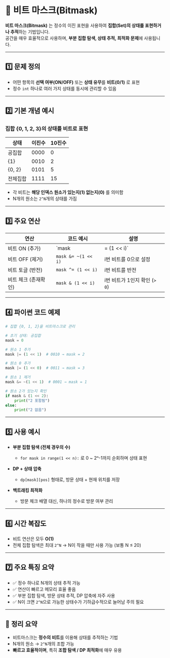 # 🧮 비트 마스크(Bitmask)

**비트 마스크(Bitmask)** 는 정수의 이진 표현을 사용하여 **집합(Set)의 상태를 표현하거나 추적**하는 기법입니다.  
공간을 매우 효율적으로 사용하며, **부분 집합 탐색, 상태 추적, 최적화 문제**에 사용됩니다.

---

## 1️⃣ 문제 정의

- 어떤 항목의 **선택 여부(ON/OFF)** 또는 **상태 유무**를 **비트(0/1)** 로 표현
- 정수 `int` 하나로 여러 가지 상태를 동시에 관리할 수 있음

---

## 2️⃣ 기본 개념 예시

### 집합 {0, 1, 2, 3}의 상태를 비트로 표현

| 상태           | 이진수      | 10진수 |
|----------------|-------------|--------|
| 공집합         | 0000        | 0      |
| {1}            | 0010        | 2      |
| {0, 2}         | 0101        | 5      |
| 전체집합       | 1111        | 15     |

- 각 비트는 **해당 인덱스 원소가 있는지(1) 없는지(0)** 를 의미함
- N개의 원소는 `2^N`개의 상태를 가짐

---

## 3️⃣ 주요 연산

| 연산                 | 코드 예시               | 설명                           |
|----------------------|-------------------------|--------------------------------|
| 비트 ON (추가)        | `mask |= (1 << i)`      | i번 비트를 1로 설정              |
| 비트 OFF (제거)       | `mask &= ~(1 << i)`     | i번 비트를 0으로 설정            |
| 비트 토글 (반전)      | `mask ^= (1 << i)`      | i번 비트를 반전                  |
| 비트 체크 (존재확인)  | `mask & (1 << i)`       | i번 비트가 1인지 확인 (`> 0`)   |

---

## 4️⃣ 파이썬 코드 예제

```python
# 집합 {0, 1, 2}을 비트마스크로 관리

# 초기 상태: 공집합
mask = 0

# 원소 1 추가
mask |= (1 << 1)  # 0010 → mask = 2

# 원소 0 추가
mask |= (1 << 0)  # 0011 → mask = 3

# 원소 1 제거
mask &= ~(1 << 1)  # 0001 → mask = 1

# 원소 2가 있는지 확인
if mask & (1 << 2):
    print("2 포함됨")
else:
    print("2 없음")
```

---

## 5️⃣ 사용 예시

- **부분 집합 탐색 (전체 경우의 수)**  
  - `for mask in range(1 << n):` 로 0 ~ 2ⁿ-1까지 순회하며 상태 표현

- **DP + 상태 압축**  
  - `dp[mask][pos]` 형태로, 방문 상태 + 현재 위치를 저장

- **백트래킹 최적화**  
  - 방문 체크 배열 대신, 하나의 정수로 방문 여부 관리

---

## 6️⃣ 시간 복잡도

- 비트 연산은 모두 **O(1)**  
- 전체 집합 탐색은 최대 `2^N` → N이 작을 때만 사용 가능 (보통 N ≤ 20)

---

## 7️⃣ 주요 특징 요약

- ✅ 정수 하나로 N개의 상태 추적 가능
- ✅ 연산이 빠르고 메모리 효율 좋음
- ✅ 부분 집합 탐색, 방문 상태 추적, DP 압축에 자주 사용
- ✅ N이 크면 `2^N`으로 가능한 상태수가 기하급수적으로 늘어남 주의 필요

---

## 🎯 정리 요약

- 비트마스크는 **정수의 비트**를 이용해 상태를 추적하는 기법  
- N개의 원소 → `2^N`개의 조합 가능  
- **빠르고 효율적이며**, 특히 **조합 탐색 / DP 최적화**에 매우 유용
